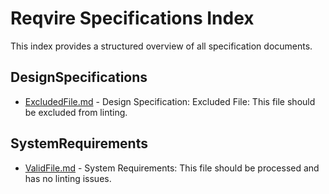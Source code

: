 # Reqvire Specifications Index

This index provides a structured overview of all specification documents.

## DesignSpecifications

- [ExcludedFile.md](DesignSpecifications/ExcludedFile.md) - Design Specification: Excluded File: This file should be excluded from linting.

## SystemRequirements

- [ValidFile.md](SystemRequirements/ValidFile.md) - System Requirements: This file should be processed and has no linting issues.

